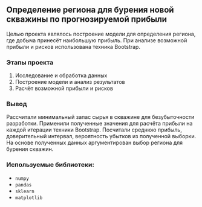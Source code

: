 ## Определение региона для бурения новой скважины по прогнозируемой прибыли

Целью проекта являлось построение модели для определения региона, где добыча принесёт наибольшую прибыль. При анализе возможной прибыли и рисков использована техника Bootstrap.

### Этапы проекта
1. Исследование и обработка данных
2. Построение модели и анализ результатов
3. Расчёт возможной прибыли и рисков

### Вывод
Рассчитали минимальный запас сырья в скважине для безубыточности разработки. Применили полученные значения для расчёта прибыли на каждой итерации техники Bootstrap. Посчитали среднюю прибыль, доверительный интервал, вероятность убытков из полученной выборки. На основе полученных данных аргументирован выбор региона для бурения скважин.

### Используемые библиотеки:
- `numpy`
- `pandas`
- `sklearn`
- `matplotlib`
